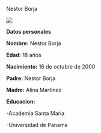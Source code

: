 Nestor  Borja

<img src="https://m.eldiario.es/fotos/cantante-Bob-Marley_EDIIMA20181017_0696_19.jpg">

**Datos personales**

**Nombre:** Nestor Borja

**Edad:** 18 años

**Nacimiento:** 16 de octubre de 2000

**Padre:** Nestor Borja

**Madre:** Alina Martinez


**Educacion:** 

-Academia Santa Maria

-Universidad de Panama
